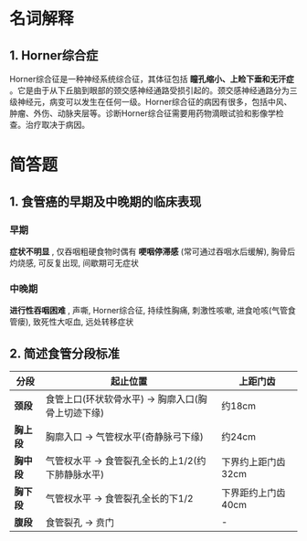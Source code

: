 # 名词解释

## 1. Horner综合症

Horner综合征是一种神经系统综合征，其体征包括 **瞳孔缩小、上睑下垂和无汗症** 。它是由于从下丘脑到眼部的颈交感神经通路受损引起的。颈交感神经通路分为三级神经元，病变可以发生在任何一级。Horner综合征的病因有很多，包括中风、肿瘤、外伤、动脉夹层等。诊断Horner综合征需要用药物滴眼试验和影像学检查。治疗取决于病因。

# 简答题

## 1. 食管癌的早期及中晚期的临床表现

### 早期

**症状不明显** , 仅吞咽粗硬食物时偶有 **哽咽停滞感** (常可通过吞咽水后缓解), 胸骨后灼烧感, 可反复出现, 间歇期可无症状

### 中晚期

**进行性吞咽困难** , 声嘶, Horner综合征, 持续性胸痛, 刺激性咳嗽, 进食呛咳(气管食管瘘), 致死性大呕血, 远处转移症状

## 2. 简述食管分段标准

| 分段 | 起止位置 | 上距门齿 |
| --- | --- | --- |
| **颈段** | 食管上口(环状软骨水平) → 胸廓入口(胸骨上切迹下缘) | 约18cm |
| **胸上段** | 胸廓入口 → 气管杈水平(奇静脉弓下缘) | 约24cm |
| **胸中段** | 气管杈水平 →  食管裂孔全长的上1/2(约下肺静脉水平) | 下界约上距门齿32cm |
| **胸下段** | 气管杈水平 →  食管裂孔全长的下1/2 | 下界距约上门齿40cm |
| **腹段** | 食管裂孔 → 贲门 | - |